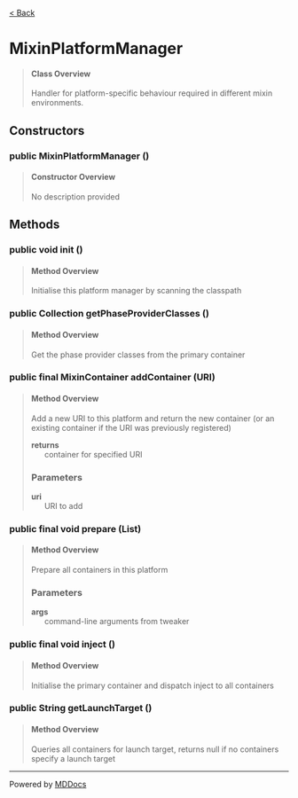 [< Back](../README.md)
# MixinPlatformManager #
>#### Class Overview ####
>Handler for platform-specific behaviour required in different mixin
 environments.
## Constructors ##
### public MixinPlatformManager () ###
>#### Constructor Overview ####
>No description provided
>
## Methods ##
### public void init () ###
>#### Method Overview ####
>Initialise this platform manager by scanning the classpath
>
### public Collection getPhaseProviderClasses () ###
>#### Method Overview ####
>Get the phase provider classes from the primary container
>
### public final MixinContainer addContainer (URI) ###
>#### Method Overview ####
>Add a new URI to this platform and return the new container (or an
 existing container if the URI was previously registered)
>
>**returns**<br />
>&nbsp;&nbsp;&nbsp;&nbsp;&nbsp;&nbsp;container for specified URI
>
>### Parameters ###
>**uri**<br />
>&nbsp;&nbsp;&nbsp;&nbsp;&nbsp;&nbsp;URI to add
>
### public final void prepare (List) ###
>#### Method Overview ####
>Prepare all containers in this platform
>
>### Parameters ###
>**args**<br />
>&nbsp;&nbsp;&nbsp;&nbsp;&nbsp;&nbsp;command-line arguments from tweaker
>
### public final void inject () ###
>#### Method Overview ####
>Initialise the primary container and dispatch inject to all containers
>
### public String getLaunchTarget () ###
>#### Method Overview ####
>Queries all containers for launch target, returns null if no containers
 specify a launch target
>

---
Powered by [MDDocs](https://github.com/VRCube/MDDocs)